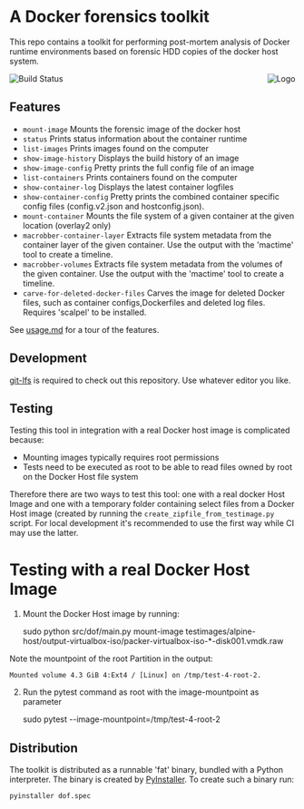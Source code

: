 # A Docker forensics toolkit

This repo contains a toolkit for performing post-mortem analysis of Docker
runtime environments based on forensic HDD copies of the docker host system.

<img alt="Logo" align="right" src="https://avatars2.githubusercontent.com/u/48415084">

![Build Status](https://api.travis-ci.org/docker-forensics-toolkit/toolkit.svg?branch=master)

## Features

* `mount-image` Mounts the forensic image of the docker host
* `status` Prints status information about the container runtime
* `list-images` Prints images found on the computer
* `show-image-history` Displays the build history of an image
* `show-image-config` Pretty prints the full config file of an image
* `list-containers` Prints containers found on the computer
* `show-container-log` Displays the latest container logfiles
* `show-container-config` Pretty prints the combined container specific config files (config.v2.json and hostconfig.json).
* `mount-container`     Mounts the file system of a given container at the given location (overlay2 only)
* `macrobber-container-layer` Extracts file system metadata from the container layer of the given container. Use the output with the 'mactime' tool to create a timeline.
* `macrobber-volumes` Extracts file system metadata from the volumes of the given container. Use the output with the 'mactime' tool to create a timeline.
* `carve-for-deleted-docker-files` Carves the image for deleted Docker files, such as container configs,Dockerfiles and deleted log files. Requires 'scalpel' to be installed.


See [usage.md](USAGE.md) for a tour of the features.

## Development

[git-lfs](https://git-lfs.github.com/) is required to check out this repository. Use whatever editor you like.

## Testing

Testing this tool in integration with a real Docker host image is complicated because:
* Mounting images typically requires root permissions
* Tests need to be executed as root to be able to read files owned by root on
  the Docker Host file system

Therefore there are two ways to test this tool: one with a real docker Host
Image and one with a temporary folder containing select files from a Docker Host
image (created by running the `create_zipfile_from_testimage.py` script. For
local development it's recommended to use the first way while CI may use the
latter.

# Testing with a real Docker Host Image

1. Mount the Docker Host image by running:
    
    sudo python src/dof/main.py mount-image testimages/alpine-host/output-virtualbox-iso/packer-virtualbox-iso-*-disk001.vmdk.raw

Note the mountpoint of the root Partition in the output:
    
    Mounted volume 4.3 GiB 4:Ext4 / [Linux] on /tmp/test-4-root-2.

2. Run the pytest command as root with the image-mountpoint as parameter

    sudo pytest --image-mountpoint=/tmp/test-4-root-2

## Distribution

The toolkit is distributed as a runnable 'fat' binary, bundled with a Python
interpreter. The binary is created by
[PyInstaller](https://www.pyinstaller.org/). To create such a binary run:

    pyinstaller dof.spec
